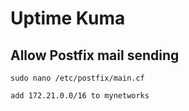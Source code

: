 # Uptime Kuma

## Allow Postfix mail sending
~~~
sudo nano /etc/postfix/main.cf
~~~

~~~
add 172.21.0.0/16 to mynetworks  
~~~
